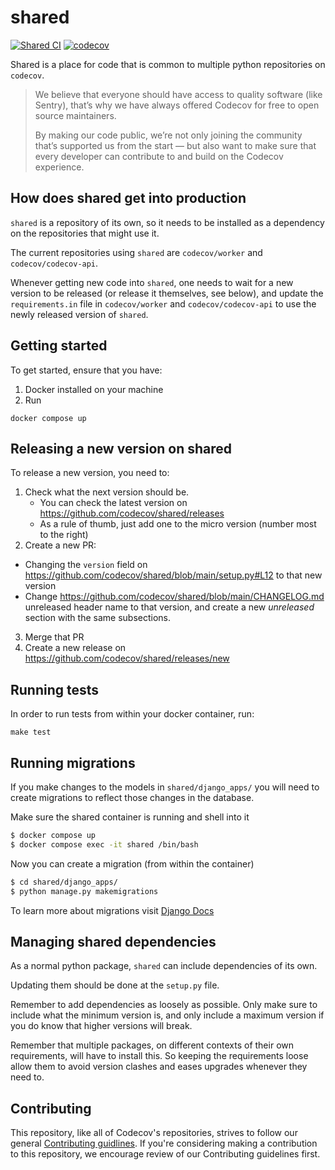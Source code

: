 # shared
[![Shared CI](https://github.com/codecov/shared/actions/workflows/ci.yml/badge.svg)](https://github.com/codecov/shared/actions/workflows/ci.yml)
[![codecov](https://codecov.io/gh/codecov/shared/graph/badge.svg?token=IL64imgbOu)](https://codecov.io/gh/codecov/shared)  

Shared is a place for code that is common to multiple python repositories on `codecov`.

> We believe that everyone should have access to quality software (like Sentry), that’s why we have always offered Codecov for free to open source maintainers.
>
> By making our code public, we’re not only joining the community that’s supported us from the start — but also want to make sure that every developer can contribute to and build on the Codecov experience.

## How does shared get into production

`shared` is a repository of its own, so it needs to be installed as a dependency on the repositories that might use it.

The current repositories using `shared` are `codecov/worker` and `codecov/codecov-api`.

Whenever getting new code into `shared`, one needs to wait for a new version to be released (or release it themselves, see below), and update the `requirements.in` file in `codecov/worker` and `codecov/codecov-api` to use the newly released version of `shared`.

## Getting started

To get started, ensure that you have:

1. Docker installed on your machine
2. Run
```
docker compose up
```

## Releasing a new version on shared

To release a new version, you need to:

1) Check what the next version should be.
    - You can check the latest version on https://github.com/codecov/shared/releases
    - As a rule of thumb, just add one to the micro version (number most to the right)
2) Create a new PR:
- Changing the `version` field on https://github.com/codecov/shared/blob/main/setup.py#L12 to that new version
- Change https://github.com/codecov/shared/blob/main/CHANGELOG.md  unreleased header name to that version, and create a new _unreleased_ section with the same subsections.
3) Merge that PR
4) Create a new release on https://github.com/codecov/shared/releases/new

## Running tests

In order to run tests from within your docker container, run:

```
make test
```

## Running migrations

If you make changes to the models in `shared/django_apps/` you will need to create migrations to reflect those changes in the database.

Make sure the shared container is running and shell into it
```bash
$ docker compose up
$ docker compose exec -it shared /bin/bash
```

Now you can create a migration (from within the container)

```bash
$ cd shared/django_apps/
$ python manage.py makemigrations
```

To learn more about migrations visit [Django Docs](https://docs.djangoproject.com/en/5.0/topics/migrations/)

## Managing shared dependencies

As a normal python package, `shared` can include dependencies of its own.

Updating them should be done at the `setup.py` file.

Remember to add dependencies as loosely as possible. Only make sure to include what the minimum version is, and only include a maximum version if you do know that higher versions will break.

Remember that multiple packages, on different contexts of their own requirements, will have to install this. So keeping the requirements loose allow them to avoid version clashes and eases upgrades whenever they need to.

## Contributing

This repository, like all of Codecov's repositories, strives to follow our general [Contributing guidlines](https://github.com/codecov/contributing). If you're considering making a contribution to this repository, we encourage review of our Contributing guidelines first. 
